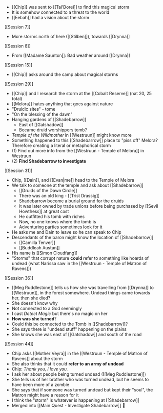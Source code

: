 - [[Chip]] was sent to [[Tal'Dorei]] to find this magical storm
- It is somehow connected to a threat to the world
- [[Eebah]] had a vision about the storm

[[Session 7]]
- More storms north of here ([[Stilben]]), towards [[Drynna]]

[[Session 8]]
- From [[Madame Saunton]]: Bad weather around [[Drynna]]

[[Session 15]]
* [[Chip]] asks around the camp about magical storms

[[Session 29]]
- [[Chip]] and I research the storm at the [[Cobalt Reserve]] (nat 20, 25 total)
- [[Melora]] hates anything that goes against nature
- "Druidic sites" - tome
- "On the blessing of the dawn"
- Hanging gardens of [[Shadebarrow]]
	- East of [[Gatshadow]]
	- Became druid worshippers tomb?
- *Temple of the Wildmother* in [[Westruun]] might know more
- Something happened to this [[Shadebarrow]] place to "piss off" Melora? Therefore creating a literal or metaphorical storm
- (1) Find out more info from the [[Westruun - Temple of Melora]] in Westruun
- (2) **Find Shadebarrow to investigate**

[[Session 31]]
- Chip, [[Dain]], and [[Evan|me]] head to the Temple of Melora
- We talk to someone at the temple and ask about [[Shadebarrow]]
	- [[Druids of the Dawn Circle]]
	- There was an old king - [[Trist Drassig]]
	- Shadebarrow become a burial ground for the druids
	- It was later owned by trade unions before being purchased by [[Sevil Howthess]] at great cost
	- He outfitted his tomb with riches
	- Now, no one knows where the tomb is
	- Adventuring parties sometimes look for it
- He asks me and Dain to leave so he can speak to Chip
- Descendants of the baron might know the location of [[Shadebarrow]]
	- [[Camilla Tenver]]
	- [[Buddleah Austan]]
- His name is [[Simon Cloudfang]]
- "Storms" that corrupt nature **could** refer to something like hoards of undead (what Narissa saw in the [[Westruun - Temple of Matron of Ravens]])

[[Session 36]]
- [[Meg Ruddlestone]] tells us how she was travelling from [[Drynna]] to [[Westruun]], in the forest somewhere. Undead things came towards her, then she died?
- She doesn't know why
- Not connected to a God seemingly
- I cast *Detect Magic* but there's no magic on her
- **How was she turned**?
- Could this be connected to the Tomb in [[Shadebarrow]]?
- She says there is "undead stuff" happening on the plains
- She knows she was east of [[Gatshadow]] and south of the road

[[Session 44]]
- Chip asks [[Mother Veyra]] in the [[Westruun - Temple of Matron of Ravens]] about the storm
- She also thinks that it could **refer to an army of undead**
- Chip: *Thank you, I love you.*
- I ask her about people being turned undead ([[Meg Ruddlestone]])
- She tells us of her brother who was turned undead, but he seems to have been more of a zombie
- She says that if someone was turned undead but kept their "soul", the Matron might have a reason for it
- I think the "storm" is whatever is happening at [[Shadebarrow]]
- Merged into [[Main Quest - Investigate Shadebarrow]] 🔀